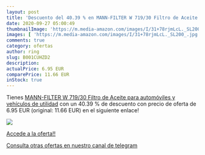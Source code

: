 ```yaml
---
layout: post
title: 'Descuento del 40.39 % en MANN-FILTER W 719/30 Filtro de Aceite  p'
date: 2020-09-27 05:00:49
thumbnailImage: 'https://m.media-amazon.com/images/I/31+78rjmLcL._SL200_.jpg'
images: [ 'https://m.media-amazon.com/images/I/31+78rjmLcL._SL200_.jpg' ]
comments: true
category: ofertas
author: ring
slug: B001CUHZD2
description:
actualPrice: 6.95 EUR
comparePrice: 11.66 EUR
inStock: true
---
```


Tienes [MANN-FILTER W 719/30 Filtro de Aceite  para automóviles y vehículos de utilidad](https://www.amazon.com/dp/B001CUHZD2/?tag=redken08-20) con un 40.39 % de descuento con precio de oferta de 6.95 EUR (original: 11.66 EUR) en el siguiente enlace!

[![](https://m.media-amazon.com/images/I/31+78rjmLcL._SL200_.jpg)](https://www.amazon.com/dp/B001CUHZD2/?tag=redken08-20)

[Accede a la oferta!!](https://www.amazon.com/dp/B001CUHZD2/?tag=redken08-20)

[Consulta otras ofertas en nuestro canal de telegram](https://t.me/s/ofertas25)
